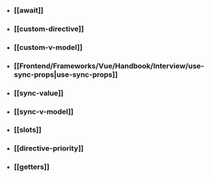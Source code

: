 - ### [[await]]
- ### [[custom-directive]]
- ### [[custom-v-model]]
- ### [[Frontend/Frameworks/Vue/Handbook/Interview/use-sync-props|use-sync-props]]
- ### [[sync-value]]
- ### [[sync-v-model]]
- ### [[slots]]
- ### [[directive-priority]]
- ### [[getters]]
